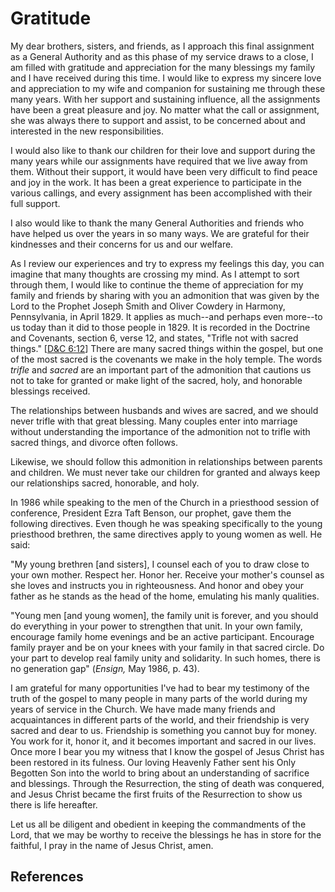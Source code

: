 # Gratitude

My dear brothers, sisters, and friends, as I approach this final assignment as
a General Authority and as this phase of my service draws to a close, I am
filled with gratitude and appreciation for the many blessings my family and I
have received during this time. I would like to express my sincere love and
appreciation to my wife and companion for sustaining me through these many
years. With her support and sustaining influence, all the assignments have
been a great pleasure and joy. No matter what the call or assignment, she was
always there to support and assist, to be concerned about and interested in
the new responsibilities.

I would also like to thank our children for their love and support during the
many years while our assignments have required that we live away from them.
Without their support, it would have been very difficult to find peace and joy
in the work. It has been a great experience to participate in the various
callings, and every assignment has been accomplished with their full support.

I also would like to thank the many General Authorities and friends who have
helped us over the years in so many ways. We are grateful for their kindnesses
and their concerns for us and our welfare.

As I review our experiences and try to express my feelings this day, you can
imagine that many thoughts are crossing my mind. As I attempt to sort through
them, I would like to continue the theme of appreciation for my family and
friends by sharing with you an admonition that was given by the Lord to the
Prophet Joseph Smith and Oliver Cowdery in Harmony, Pennsylvania, in April
1829. It applies as much--and perhaps even more--to us today than it did to
those people in 1829. It is recorded in the Doctrine and Covenants, section 6,
verse 12, and states, "Trifle not with sacred things." [[D&amp;C
6:12](/scriptures/dc-testament/dc/6.12?lang=eng#11)] There are many sacred
things within the gospel, but one of the most sacred is the covenants we make
in the holy temple. The words _trifle_ and _sacred_ are an important part of
the admonition that cautions us not to take for granted or make light of the
sacred, holy, and honorable blessings received.

The relationships between husbands and wives are sacred, and we should never
trifle with that great blessing. Many couples enter into marriage without
understanding the importance of the admonition not to trifle with sacred
things, and divorce often follows.

Likewise, we should follow this admonition in relationships between parents
and children. We must never take our children for granted and always keep our
relationships sacred, honorable, and holy.

In 1986 while speaking to the men of the Church in a priesthood session of
conference, President Ezra Taft Benson, our prophet, gave them the following
directives. Even though he was speaking specifically to the young priesthood
brethren, the same directives apply to young women as well. He said:

"My young brethren [and sisters], I counsel each of you to draw close to your
own mother. Respect her. Honor her. Receive your mother's counsel as she loves
and instructs you in righteousness. And honor and obey your father as he
stands as the head of the home, emulating his manly qualities.

"Young men [and young women], the family unit is forever, and you should do
everything in your power to strengthen that unit. In your own family,
encourage family home evenings and be an active participant. Encourage family
prayer and be on your knees with your family in that sacred circle. Do your
part to develop real family unity and solidarity. In such homes, there is no
generation gap" (_Ensign,_ May 1986, p. 43).

I am grateful for many opportunities I've had to bear my testimony of the
truth of the gospel to many people in many parts of the world during my years
of service in the Church. We have made many friends and acquaintances in
different parts of the world, and their friendship is very sacred and dear to
us. Friendship is something you cannot buy for money. You work for it, honor
it, and it becomes important and sacred in our lives. Once more I bear you my
witness that I know the gospel of Jesus Christ has been restored in its
fulness. Our loving Heavenly Father sent his Only Begotten Son into the world
to bring about an understanding of sacrifice and blessings. Through the
Resurrection, the sting of death was conquered, and Jesus Christ became the
first fruits of the Resurrection to show us there is life hereafter.

Let us all be diligent and obedient in keeping the commandments of the Lord,
that we may be worthy to receive the blessings he has in store for the
faithful, I pray in the name of Jesus Christ, amen.

## References

